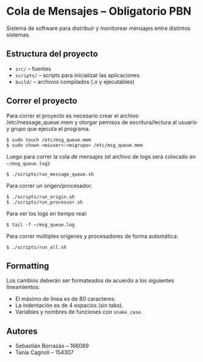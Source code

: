 # Cola de Mensajes – Obligatorio PBN

Sistema de software para distribuir y monitorear mensajes entre distintos
sistemas.

## Estructura del proyecto

* `src/` – fuentes
* `scripts/` – scripts para inicializar las aplicaciones
* `build/` – archivos compilados (.o y ejecutables)

## Correr el proyecto

Para correr el proyecto es necesario crear el archivo /etc/message_queue.mem y
otorgar pemisos de escritura/lectura al usuario y grupo que ejecuta el programa.

```
$ sudo touch /etc/msg_queue.mem
$ sudo chown <miuser>:<migrupo> /etc/msg_queue.mem
```

Luego para correr la cola de mensajes (el archivo de logs será colocado en `~/msg_queue.log`):

```
$ ./scripts/run_message_queue.sh
```

Para correr un orígen/procesador:

```
$ ./scripts/run_origin.sh
$ ./scripts/run_processor.sh
```

Para ver los logs en tiempo real:

```
$ tail -f ~/msg_queue.log
```

Para correr múltiples orígenes y procesadores de forma automática:

```
$ ./scripts/run_all.sh
```

## Formatting

Los cambios deberán ser formateados de acuerdo a los siguientes lineamientos:

* El máximo de línea es de 80 caracteres.
* La indentación es de 4 espacios (sin tabs).
* Variables y nombres de funciones con `snake_case`.

## Autores

* Sebastián Borrazás – 166089
* Tania Cagnoli – 154307

